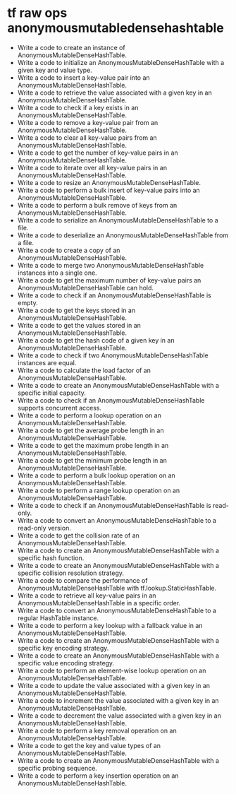 # tf raw ops anonymousmutabledensehashtable

- Write a code to create an instance of AnonymousMutableDenseHashTable.
- Write a code to initialize an AnonymousMutableDenseHashTable with a given key and value type.
- Write a code to insert a key-value pair into an AnonymousMutableDenseHashTable.
- Write a code to retrieve the value associated with a given key in an AnonymousMutableDenseHashTable.
- Write a code to check if a key exists in an AnonymousMutableDenseHashTable.
- Write a code to remove a key-value pair from an AnonymousMutableDenseHashTable.
- Write a code to clear all key-value pairs from an AnonymousMutableDenseHashTable.
- Write a code to get the number of key-value pairs in an AnonymousMutableDenseHashTable.
- Write a code to iterate over all key-value pairs in an AnonymousMutableDenseHashTable.
- Write a code to resize an AnonymousMutableDenseHashTable.
- Write a code to perform a bulk insert of key-value pairs into an AnonymousMutableDenseHashTable.
- Write a code to perform a bulk remove of keys from an AnonymousMutableDenseHashTable.
- Write a code to serialize an AnonymousMutableDenseHashTable to a file.
- Write a code to deserialize an AnonymousMutableDenseHashTable from a file.
- Write a code to create a copy of an AnonymousMutableDenseHashTable.
- Write a code to merge two AnonymousMutableDenseHashTable instances into a single one.
- Write a code to get the maximum number of key-value pairs an AnonymousMutableDenseHashTable can hold.
- Write a code to check if an AnonymousMutableDenseHashTable is empty.
- Write a code to get the keys stored in an AnonymousMutableDenseHashTable.
- Write a code to get the values stored in an AnonymousMutableDenseHashTable.
- Write a code to get the hash code of a given key in an AnonymousMutableDenseHashTable.
- Write a code to check if two AnonymousMutableDenseHashTable instances are equal.
- Write a code to calculate the load factor of an AnonymousMutableDenseHashTable.
- Write a code to create an AnonymousMutableDenseHashTable with a specific initial capacity.
- Write a code to check if an AnonymousMutableDenseHashTable supports concurrent access.
- Write a code to perform a lookup operation on an AnonymousMutableDenseHashTable.
- Write a code to get the average probe length in an AnonymousMutableDenseHashTable.
- Write a code to get the maximum probe length in an AnonymousMutableDenseHashTable.
- Write a code to get the minimum probe length in an AnonymousMutableDenseHashTable.
- Write a code to perform a bulk lookup operation on an AnonymousMutableDenseHashTable.
- Write a code to perform a range lookup operation on an AnonymousMutableDenseHashTable.
- Write a code to check if an AnonymousMutableDenseHashTable is read-only.
- Write a code to convert an AnonymousMutableDenseHashTable to a read-only version.
- Write a code to get the collision rate of an AnonymousMutableDenseHashTable.
- Write a code to create an AnonymousMutableDenseHashTable with a specific hash function.
- Write a code to create an AnonymousMutableDenseHashTable with a specific collision resolution strategy.
- Write a code to compare the performance of AnonymousMutableDenseHashTable with tf.lookup.StaticHashTable.
- Write a code to retrieve all key-value pairs in an AnonymousMutableDenseHashTable in a specific order.
- Write a code to convert an AnonymousMutableDenseHashTable to a regular HashTable instance.
- Write a code to perform a key lookup with a fallback value in an AnonymousMutableDenseHashTable.
- Write a code to create an AnonymousMutableDenseHashTable with a specific key encoding strategy.
- Write a code to create an AnonymousMutableDenseHashTable with a specific value encoding strategy.
- Write a code to perform an element-wise lookup operation on an AnonymousMutableDenseHashTable.
- Write a code to update the value associated with a given key in an AnonymousMutableDenseHashTable.
- Write a code to increment the value associated with a given key in an AnonymousMutableDenseHashTable.
- Write a code to decrement the value associated with a given key in an AnonymousMutableDenseHashTable.
- Write a code to perform a key removal operation on an AnonymousMutableDenseHashTable.
- Write a code to get the key and value types of an AnonymousMutableDenseHashTable.
- Write a code to create an AnonymousMutableDenseHashTable with a specific probing sequence.
- Write a code to perform a key insertion operation on an AnonymousMutableDenseHashTable.